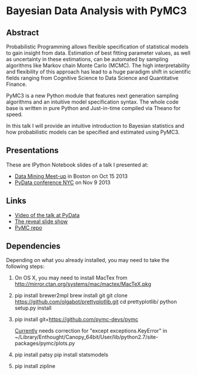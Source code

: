 Bayesian Data Analysis with PyMC3
=================================

Abstract
--------

Probabilistic Programming allows flexible specification of statistical models to gain insight from data. Estimation of best fitting parameter values, as well as uncertainty in these estimations, can be automated by sampling algorithms like Markov chain Monte Carlo (MCMC). The high interpretability and flexibility of this approach has lead to a huge paradigm shift in scientific fields ranging from Cognitive Science to Data Science and Quantitative Finance.

PyMC3 is a new Python module that features next generation sampling algorithms and an intuitive model specification syntax. The whole code base is written in pure Python and Just-in-time compiled via Theano for speed.

In this talk I will provide an intuitive introduction to Bayesian statistics and how probabilistic models can be specified and estimated using PyMC3.

Presentations
-------------

These are IPython Notebook slides of a talk I presented at:
* [Data Mining Meet-up](http://www.meetup.com/Boston-Data-Mining/events/144148692/) in Boston on Oct 15 2013 
* [PyData conference NYC](https://vimeo.com/79518830) on Nov 9 2013

Links
-----

* [Video of the talk at PyData](https://vimeo.com/79518830)
* [The reveal slide show](https://rawgithub.com/twiecki/pymc3_talk/master/bayesian_pymc3.slides.html)
* [PyMC repo](https://github.com/pymc-devs/pymc)

Dependencies
------------

Depending on what you already installed, you may need to take the
following steps:

1. On OS X, you may need to install MacTex from
   http://mirror.ctan.org/systems/mac/mactex/MacTeX.pkg
   
2. pip install brewer2mpl
   brew install git
   git clone https://github.com/olgabot/prettyplotlib.git
   cd prettyplotlib/
   python setup.py install

3. pip install git+https://github.com/pymc-devs/pymc

   [Currently](https://github.com/pymc-devs/pymc/issues/483) needs
   correction for "except exceptions.KeyError" in
   ~/Library/Enthought/Canopy_64bit/User/lib/python2.7/site-packages/pymc/plots.py

4. pip install patsy
   pip install statsmodels

5. pip install zipline


